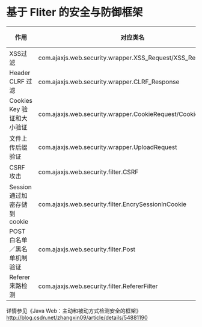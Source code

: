 基于 Fliter 的安全与防御框架
=================================== 

|作用|对应类名|加载方式| init-param|
|----|-----|-----|----|
|XSS过滤  |  com.ajaxjs.web.security.wrapper.XSS_Request/XSS_Response |wrapper|enableXSSFilter|
|Header CLRF 过滤  |  com.ajaxjs.web.security.wrapper.CLRF_Response |wrapper|enableCLRF_Filter|
|Cookies Key 验证和大小验证   |  com.ajaxjs.web.security.wrapper.CookieRequest/CookieResponse |wrapper|cookieWhiteList（配置白名单）|
|文件上传后缀验证   |  com.ajaxjs.web.security.wrapper.UploadRequest |wrapper|uploadfileWhiteList（配置白名单）|
|CSRF 攻击     |  com.ajaxjs.web.security.filter.CSRF |filter|encryCookieKey（配置 key）|
|Session 通过加密存储到 cookie     |  com.ajaxjs.web.security.filter.EncrySessionInCookie |filter|encryCookieKey（配置 key）|
|POST 白名单／黑名单机制验证     |  com.ajaxjs.web.security.filter.Post |filter|postWhiteList/postBlackList（配置白名单/黑名单）|
|Referer 来路检测     |  com.ajaxjs.web.security.filter.RefererFilter |filter|RefererFilter（配置 key）|

详情参见《Java Web：主动和被动方式检测安全的框架》 http://blog.csdn.net/zhangxin09/article/details/54881190
